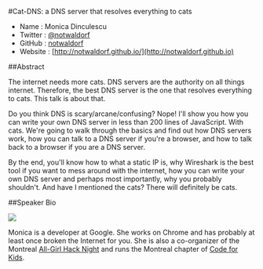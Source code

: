 #Cat-DNS: a DNS server that resolves everything to cats

* Name      : Monica Dinculescu
* Twitter   : [@notwaldorf](http://twitter.com/notwaldorf)
* GitHub    : [notwaldorf](http://github.com/notwaldorf)
* Website   : [http://notwaldorf.github.io/](http://notwaldorf.github.io)

##Abstract

The internet needs more cats. DNS servers are the authority on all
things internet. Therefore, the best DNS server is the one that
resolves everything to cats. This talk is about that.

Do you think DNS is scary/arcane/confusing? Nope! I'll show you how
you can write your own DNS server in less than 200 lines of
JavaScript. With cats. We're going to walk through the basics and find
out how DNS servers work, how you can talk to a DNS server if you're a
browser, and how to talk back to a browser if you are a DNS server.

By the end, you'll know how to what a static IP is, why Wireshark is
the best tool if you want to mess around with the internet, how you
can write your own DNS server and perhaps most importantly, why you
probably shouldn't. And have I mentioned the cats? There will
definitely be cats.

##Speaker Bio

![](/images/notwaldorf.png)

Monica is a developer at Google. She works on Chrome and has probably at least once broken the Internet for you. She is also a co-organizer of the Montreal [All-Girl Hack Night](http://mtlallgirlhacknight.ca/) and runs the Montreal chapter of [Code for Kids](http://codeforkids.ca/collections/montreal).
